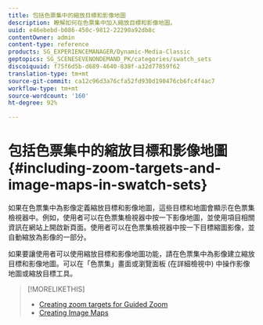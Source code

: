 ```yaml
---
title: 包括色票集中的縮放目標和影像地圖
description: 瞭解如何在色票集中加入縮放目標和影像地圖。
uuid: e46ebebd-b086-450c-9812-22290a92db8c
contentOwner: admin
content-type: reference
products: SG_EXPERIENCEMANAGER/Dynamic-Media-Classic
geptopics: SG_SCENESEVENONDEMAND_PK/categories/swatch_sets
discoiquuid: f75f6d5b-d689-4640-838f-a32d77859f62
translation-type: tm+mt
source-git-commit: ca12c96d3a76cfa52fd930d190476cb6fc4f4ac7
workflow-type: tm+mt
source-wordcount: '160'
ht-degree: 92%

---
```



# 包括色票集中的縮放目標和影像地圖{#including-zoom-targets-and-image-maps-in-swatch-sets}

如果在色票集中為影像定義縮放目標和影像地圖，這些目標和地圖會顯示在色票集檢視器中。例如，使用者可以在色票集檢視器中按一下影像地圖，並使用項目相關資訊在網站上開啟新頁面。使用者可以在色票集檢視器中按一下目標縮圖影像，並自動縮放為影像的一部分。

如果要讓使用者可以使用縮放目標和影像地圖功能，請在色票集中為影像建立縮放目標和影像地圖。可以在「色票集」畫面或瀏覽面板 (在詳細檢視中) 中操作影像地圖或縮放目標工具。

>[!MORELIKETHIS]
>
>* [Creating zoom targets for Guided Zoom](creating-zoom-targets-guided-zoom.md#creating_zoom_targets_for_guided_zoom)
>* [Creating Image Maps](creating-image-maps.md#creating_image_maps)

